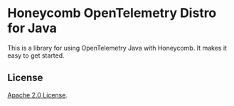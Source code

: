# Honeycomb OpenTelemetry Distro for Java

This is a library for using OpenTelemetry Java with Honeycomb. It makes it easy to get started.

## License

[Apache 2.0 License](./LICENSE).
